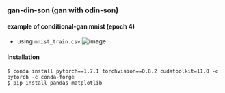 ### gan-din-son (gan with odin-son)

#### example of conditional-gan mnist (epoch 4) 
 - using `mnist_train.csv`
![image](https://user-images.githubusercontent.com/33476636/122908757-7617fe00-d38f-11eb-9b34-a707e3c068e2.png)

#### Installation
```angular2html
$ conda install pytorch==1.7.1 torchvision==0.8.2 cudatoolkit=11.0 -c pytorch -c conda-forge
$ pip install pandas matplotlib 
```
